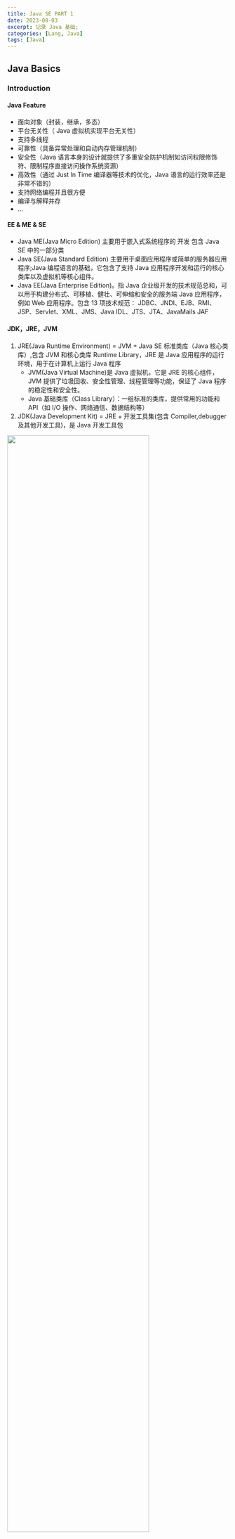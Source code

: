 ```yaml
---
title: Java SE PART 1
date: 2023-08-03
excerpt: 记录 Java 基础;
categories: [Lang, Java]
tags: [Java]
---
```


## Java Basics

### Introduction

#### Java Feature

- 面向对象（封装，继承，多态）
- 平台无关性（ Java 虚拟机实现平台无关性）
- 支持多线程
- 可靠性（具备异常处理和自动内存管理机制）
- 安全性（Java 语言本身的设计就提供了多重安全防护机制如访问权限修饰符、限制程序直接访问操作系统资源）
- 高效性（通过 Just In Time 编译器等技术的优化，Java 语言的运行效率还是非常不错的）
- 支持网络编程并且很方便
- 编译与解释并存
- ...

#### EE & ME & SE

- Java ME(Java Micro Edition) 主要用于嵌入式系统程序的 开发 包含 Java SE 中的一部分类
- Java SE(Java Standard Edition) 主要用于桌面应用程序或简单的服务器应用程序;Java 编程语言的基础，它包含了支持 Java 应用程序开发和运行的核心类库以及虚拟机等核心组件。
- Java EE(Java Enterprise Edition)。指 Java 企业级开发的技术规范总和，可以用于构建分布式、可移植、健壮、可伸缩和安全的服务端 Java 应用程序，例如 Web 应用程序。包含 13 项技术规范： JDBC、JNDI、EJB、RMI、JSP、ServIet、XML、JMS、Java IDL、JTS、JTA、JavaMails JAF

#### JDK，JRE，JVM

1. JRE(Java Runtime Environment) = JVM + Java SE 标准类库（Java 核心类库）,包含 JVM 和核心类库 Runtime Library，JRE 是 Java 应用程序的运行环境，用于在计算机上运行 Java 程序
   - JVM(Java Virtual Machine)是 Java 虚拟机，它是 JRE 的核心组件，JVM 提供了垃圾回收、安全性管理、线程管理等功能，保证了 Java 程序的稳定性和安全性。
   - Java 基础类库（Class Library）：一组标准的类库，提供常用的功能和 API（如 I/O 操作、网络通信、数据结构等）
2. JDK(Java Development Kit) = JRE + 开发工具集(包含 Compiler,debugger 及其他开发工具)，是 Java 开发工具包

<img src="https://vluv-space.s3.bitiful.net/Java/java_se1/JavaⅠ-2024-09-18-16-18-56.webp" style="width:80%;" alt="">

**Java 是如何实现跨平台的**

<img src="https://vluv-space.s3.bitiful.net/Java/java_se1/JavaⅠ-2024-09-18-16-03-58.webp" style="width:80%;" alt="">

Java 语言借助 JVM 实现跨平台。javac 将 Java 源代码编译生成字节码文件(Bytecode，后缀 `.class`)，字节码不针对任何具体的硬件体系结构和软件平台生成，它会被 JVM 解释执行；JVM 判断代码是否为 Hotspot Code，如果是热点代码则 JIT compiler 将其编译为适合该平台的机器码，如果不是则让 Interpreter 逐行解释代码。由此我们认为 Java 是编译与解释共存的语言。

> JDK 引入了 AOT(Ahead of Time Compilation)，与 JIT 不同，其将编译放在编译时，而不是在运行时。AOT 的主要优势在于启动时间、内存占用和打包体积。JIT 的主要优势在于具备更高的极限处理能力，可以降低请求的最大延迟;此外，AOT 编译无法支持 Java 的一些动态特性，如反射、动态代理、动态加载、JNI（Java Native Interface）等

<img src="https://vluv-space.s3.bitiful.net/Java/java_se1/JavaⅠ-2024-09-18-16-42-10.webp" style="width:80%;" alt="">

### Variable In Java

1. 变量必须先声明再使用。声明变量时需要指定变量的类型和名称，作用域内同一变量不能重复声明。
2. Java 变量有不同的类型，包括基本类型和引用类型。基本类型包括整型、浮点型、布尔型和字符型等。引用类型包括类、接口、数组等。
3. 变量的命名应该具有描述性，以便代码的可读性和可维护性。

> [!info] Java `+` 运算符
>
> 1. 左右都是数值，则做加法运算
> 2. 左右有一方为字符串时，做拼接运算
>
> ```java
> "hello" + 100 + 3; //hello1003
> 100 + 3 + "hello"; //103hello
> ```

#### Identifier

Java 对各种变量，方法和类等命名时使用的字符序列称为标识符
凡是可以自己取名字的地方都叫标识符

1. 只能包括 26 个字母大小写，`0-9，_，$` 且不能为数字开头，不能包含空格
2. 不能与关键字和保留字重复
3. Java 严格区分大小写，长度无限制

**命名规范**

[Java 命名规范-腾讯云开发者社区-腾讯云 (tencent.com)](https://cloud.tencent.com/developer/article/1896438)

1. 包名：多单词组成时所有字母都小写 比如 `com.xxx.ccc`
2. 类名、接口名：大驼峰 `AaaXxxZzz`
3. 变量名、方法名：小驼峰 `xxxZzzYyy`
4. 常量：所有字母大写，下划线连接 `XXX_AAA_BBB`

#### 基本数据类型 Primitive Data Types

基本数据类型是编程语言中最简单的数据类型，基本数据类型的值是直接存储在内存中。

| 整型  | size | 取值范围                                                                   | 默认值 |
| ----- | ---- | -------------------------------------------------------------------------- | ------ |
| byte  | 1    | -128($-2^{7}$)👉127($2^{7-1}$)                                              | 0      |
| short | 2    | -32768($-2^{15}$)👉32767($2^{15}-1$)                                        | 0      |
| int   | 4    | -2,147,483,648($-2^{31}$)👉2,147,483,647($2^{31}-1$)                        | 0      |
| long  | 8    | -9,223,372,036,854,775,808($-2^{63}$)👉9223,372,036,854,775,807($2^{63}-1$) | 0L,-1L |

| 浮点型 | size | 取值范围                                       | 默认值 | desc                    |
| ------ | ---- | ---------------------------------------------- | ------ | ----------------------- |
| float  | 4    | upto 7 decimal digits($-2^{128}$👉$2^{128}$)    | 0.0F   | IEEE 754 floating point |
| double | 8    | upto 16 decimal digits($-2^{1024}$👉$2^{1024}$) | 0.0    | IEEE 754 floating point |

| 字符型 | size   | 取值范围 | 默认值   |
| ------ | ------ | -------- | -------- |
| char   | 2 字节 | 0-65535  | '\u0000' |

| 布尔型  | size       | 取值范围    | 默认值 |
| ------- | ---------- | ----------- | ------ |
| boolean | 视情况而定 | true、false | false  |

> Java 的每种基本类型所占存储空间的大小不会像其他大多数语言那样随机器硬件架构的变化而变化。这种所占存储空间大小的不变性是 Java 程序比用其他大多数语言编写的程序更具可移植性的原因之一

##### Note

**float**

1. 浮点数的存放形式：浮点数 = 符号位 + 指数位 + 尾数位
2. 尾数部分可能丢失，造成精度损失(小数都是近似值)；在涉及金融和货币计算的应用中，建议使用 `BigDecimal`类
3. 浮点型常量默认为 double 型，声明 float 型常量，须在后加 f 或 F，例如 1.1f
4. 浮点型常量有两种表示形式
   - 十进制数形式：`.512,512.0f,5.12`
   - 科学计数法形式：`5.12e2(5.12×10^2),5.12E-2(5.12×10^-2)`

---

**boolean**

理论上只需 1 位来表示真假两个状态，但在大多数实现中，为了方便处理，boolean 类型通常会占用一个字节或更多。它的值只能是 true 或 false

---

**转义字符 Escape Character**

```java
\t 制表符
\n 换行符，表示将光标移动到下一行的开头
\r 回车符，表示将光标移动到当前行的开头
\b 退格符
\f 进纸符（换页）
\' 单引号
\" 双引号
\\ 反斜杠
```

#### 引用数据类型 Reference Data Types

引用数据类型是编程语言中一种重要的数据类型分类，与基本数据类型（如整数、浮点数、字符等）相对应。引用数据类型的主要特点是它们在内存中的处理方式：变量存储的是指向实际数据的内存地址，而不是数据本身。

**接口 Interface**
接口是一种抽象类型，它定义了一组方法签名。接口可以被类实现（implements），实现接口的类必须提供接口中所有声明的方法的具体实现。接口用于定义对象的行为标准，而具体的行为实现则由实现该接口的类来完成。接口支持多继承，即一个类可以实现多个接口。

**数组 Array**
数组是一种容器对象，用于存储固定大小的同类型元素集合。数组中的每个元素可以通过索引访问，索引是从零开始的整数。数组属于引用类型，因为即使数组本身不是对象，它也通过引用被访问。当数组作为参数传递给方法时，实际上传递的是数组的引用而非数组的内容。

**类 Class**
类是面向对象编程的基本组成部分，它定义了一个对象的属性和行为。类是一种用户定义的数据类型，它可以包含字段（成员变量）、方法（成员函数）、构造函数以及其他类成员。当一个类的对象被创建时，分配给该对象的内存地址被保存在引用变量中。通过这个引用，可以访问和操作对象的状态和行为。

#### Data Type Conversion

Java 中的类型转换是指将一种数据类型转换成另一种数据类型。类型转换可以在不同的场景下发生，例如从基本数据类型到包装类的转换、从父类到子类的转换等。Java 中的类型转换可以分为自动类型转换（隐式转换）和强制类型转换（显式转换）两种。

- 自动类型转换（隐式转换）
  自动类型转换是指编译器自动将一种数据类型转换为另一种数据类型。这种情况通常发生在数值类型之间，当一个较小的数据类型赋值给一个较大的数据类型变量时。
- 强制类型转换（显式转换）
  强制类型转换是在程序员明确指示的情况下发生的类型转换。这通常用于将较大类型的数据转换为较小类型的数据，或者在类之间进行转换时。

##### 自动类型转换 Automatic Type Conversion

- 空间小的类型自动转化为大的类型,多种类型数据混合运算时，系统首先自动将所有数据换成容量最大的那种数据类型，然后再进行计算
  <img src="https://vluv-space.s3.bitiful.net/Java/java_se1/JavaⅠ-2024-09-14-18-18-55.webp" style="width:50%;" alt="自动转换示意图">
- 把精度大的数据类型赋值给精度小的数据类型时，就会报错

  ```java
  float d1 = n1 + 1.1; //右侧精度为double，float精度小于double，报错
  [ERROR] Type mismatch: cannot convert from double to float
  ```

- byte, short, char 三者可以计算，在计算时首先转换为 Int 类型

  ```java
  byte b = 1;
  char s = 'a';
  int x = b + s; //98
  byte c = 2 * b//错误，运算过程中byte转换为Int
  ```

- boolean 不参与转换

Note: long 类型的数据的 size 大于 float 型的。但实际上，float 表示的范围却是比 long 要大的。但将 long 类型转换为 float 类型同样会带来**精度损失**的问题。这是因为 float 类型只有有限的精度，而 long 类型可以表示更大的整数值。

具体可以查询 IEEE 754 floating point

##### 强制类型转换 Explicit Type Casting

```java
type foo = (type) value;
```

强制类型转换的限制

- 溢出：当将一个较大的数值转换为较小的数据类型时，可能会发生溢出。例如，将一个 long 类型的值转换为 int 类型时，如果 long 类型的值超出了 int 类型的范围，就会发生溢出。
- 精度损失：在进行浮点数之间的转换时，可能会发生精度损失。例如，将一个 double 类型的值转换为 float 类型时，如果 double 类型的值超出了 float 类型的精度范围，就会发生精度损失。

强制类型转换可能会隐藏潜在的类型不匹配问题，导致运行时错误或异常。因此，在使用强制类型转换时，需要格外小心并确保转换的安全性。在使用强制类型转换时，以下是一些最佳实践：

- 考虑使用包装类：对于可能发生溢出的数值类型，可以考虑使用包装类，它们能够自动处理溢出和精度问题。
- 文档和注释：在进行强制类型转换时，应该在代码中添加适当的文档和注释，说明转换的目的、范围和潜在问题。这样有助于其他开发人员理解代码并避免未来的错误或问题。
- 测试：在开发过程中，对使用强制类型转换的代码进行充分的测试是非常重要的。确保在不同的边界条件下测试代码，以捕获任何潜在的溢出、精度损失或其他问题。

##### 基本数据类型与 String 类型的转换

```java
//基本 => String
String s = x + ""; //x可为任意基本类型
String s = s1 + "" + s2 + s3; //字符串的拼接
//String => 基本
int num = Integer.parseInt(str);
double num = Double.parseDouble(str);
```

### Operator In Java

#### Arithmetic Operator

**算术运算符**：用于执行基本的数学运算，如加、减、乘、除和模运算（取余数）

- 加 Addition：+
- 减 Subtraction：-
- 乘 Multiplication：\*
- 除 Division：/
- 取余 Modulus：%

#### Relational Operator

**关系运算符**：用于比较两个值之间的关系，并返回一个布尔值

- 等于 Equal to：==
- 不等于 Not equal to：!=
- 大于 Greater than：>
- 小于 Less than：<
- 大于等于 Greater than or equal to：>=
- 小于等于 Less than or equal to：<=

#### Logical Operator

**逻辑运算符**：用于将多个关系表达式组合成一个更复杂的表达式，并返回一个布尔值（true 或 false）。

- 逻辑与 Logical AND：&
- 短路与 Conditional AND: &&
- 逻辑或 Logical OR：|
- 短路或 Contional OR: ||
- 逻辑非 Logical NOT：!
- 逻辑异或 Logical XOR: ^

> 短路与&& 与逻辑与&的区别：当符号左边为 false 时，不再执行右侧的运算
> 短路或|| 与逻辑或|的区别：当符号右边为 true 时，不在执行右侧的运算

实际开发中使用短路运算符，因为其效率更高

#### Bitwise Operators

**位运算符**：用于对二进制位进行操作，如按位与、按位或、按位异或等。移位操作符实际上支持的类型只有 int 和 long，编译器在对 short、byte、char 类型进行移位前，都会将其转换为 int 类型再操作

- 按位与 Bitwise AND：&
- 按位或 Bitwise OR：|
- 按位异或 Bitwise XOR：^
- 取反 Bitwise Complement：~
- 有符号左移(算术移位) Left Shift：<<
- 有符号右移(算术移位) Right Shift：>>
- 无符号右移(逻辑移位) Unsigned Right Shift：>>>

> 无符号右移 >>>: 最高位始终用 0 填充。
> 有符号右移 >>: 最高位保留，其余位用符号位填充。

#### Assignment Operators

**赋值运算符**：用于将一个值赋给一个变量。

- 简单赋值 Assignment：=
- 加法赋值 Add and assign：+=
- 减法赋值 Subtract and assign：-=
- 乘法赋值 Multiply and assign：\*=
- 除法赋值 Divide and assign：/=
- 取余数赋值 Modulus and assign：%=
- 左移赋值 Left shift and assign：<<=
- 右移赋值 Right shift and assign：>>=
- 按位与赋值 Bitwise AND and assign：&=
- 按位或赋值 Bitwise OR and assign：|=
- 按位异或赋值 Bitwise XOR and assign：^=

> tips:复合赋值运算符（例如 +=, -=, \*=, /= 等）会自动进行类型转换
>
> ```java
> byte b = 1;
> b++; // b = (byte)(b + 1);
> ```

#### Others

条件运算符/三目运算符 Conditional Operator/Ternary:

```java
//本质为if-else
x = condition ? expression1 : expression2;
```

`instanceof`：用于判断一个对象是否是一个类的实例。
`++`,`--`：用于对变量进行自增或自减操作。
`.`,`[]`：用于访问对象的属性或方法。

#### 运算细节

##### 整除 & 取余

```java
int 10 / 4; // 2
5 / 9; // 0
double 10 / 4;  // 2.0 (double)(10 / 4)
double 10.0 / 4; // 2.5
```

$$
\begin{align}
& 当a为整数时：a \%b = a - a / b * b \\
& 当a为小数时(结果是近似值)：a \%b = a - (int)a / b * b \\
& -10 \% 3 => -10 - (-10) / 3 * 3 = -1\\
& 10 \%-3 = 10 - 10 \ (-3) * (-3) = 1\\
& -10.5 \%3 = -10.5 - (-10)/3*3 = -1.5
\end{align}
$$

#### ++ & --

```java
当作为独立语句时，i++与++i等价，等价于i += 1;
int j = ++i; 先后执行 i += 1； j = i;
int j = i++; 先后执行 j = i; i += 1;
自增运算符解析：
    ++i的返回值为i + 1，参数i被修改为i + 1
    i++的返回值为i,参数i被修改为i + 1
int i = 1, j = 1;
//Arithmetic Exercise Of Java
i = i++; // return = i； i = i + 1; i = return;
j = ++j; // return = j + 1; j = j + 1; j = return;
System.out.println(i,j) // 1  2
```

#### 运算符优先级

| 优先级 | 运算符               | 结合性         |
| ------ | -------------------- | -------------- |
| 1      | ( )　[ ] 　.         | LR（从左到右） |
| 2      | ! 　~　 ++　 –       | RL（从右到左） |
| 3      | \* / %               | LR             |
| 4      | + -                  | LR             |
| 5      | << >> >>>            | LR             |
| 6      | < <= > >= instanceof | LR             |
| 7      | == !=                | LR             |
| 8      | &                    | LR             |
| 9      | ^                    | LR             |
| 10     | \|                   | LR             |
| 11     | &&                   | LR             |
| 12     | \|\|                 | LR             |
| 13     | ? :                  | LR             |
| 14     | = +=\*= ... ~= <<=   | RL             |
| 15     | ,                    | RL             |

括号级别最高，逗号级别最低
单目 > 算术 > 位移 > 关系 > 逻辑 > 三目 > 赋值

## Flow Control

### Branch Control

让程序有选择的执行，分为单分支，双分支，多分支

```java
// 单分支
if(condition) {
    <codeblock>
}
// 双分支
if (condition) {
    <codeblock>
} else {
    <codeblock>
}
// 多分支
if (condition) {
    <codeblock>
} else if (conditon) {
    <codeblock>
} else if(condition) {
    <codeblock>
} else {
    <codeblcok>
}
// 多分支
switch(condition){
    case 常量1:
        语句块1;
        break;
    case 常量2:
        语句块2;
        break;
    ...
    default:
        语句块3;
     break;
}

// 嵌套分支

if(条件1){
    if(条件2){
        执行代码1;
    }else{
        执行代码2;
    }
}else{
    执行代码;
}
```

Note:

1. 如果被执行的 case 没有 break 语句，则会有穿透现象：程序会顺序执行到 switch 结尾，或者在过程中遇到 break 退出 switch
2. 表达式的数据类型，应该和 case 后的常量类型一致，或者是可以自动转成可以相互比较的类型，比如输入的是字符，而 case 常量为 int
3. switch 中的表达式的返回值只能是：byte,short,int,char,enum,String
4. case 中的值只能是常量或常量表达式，不能是变量

```java
// 穿透现象的应用
Scanner myScanner = new Scanner(System.in);
System.out.println("输入月份");
int month = myScanner.nextInt();
switch(month) {
    case 3:
    case 4:
    case 5:
        System.out.println("春");
        break;
    ......
    default:
        ...
}
```

### Loop Control

让代码能够循环执行

```java
// for
for (循环变量初始化;循环条件;循环变量迭代) {
    循环操作;
}
// 增强for循环
int[] nums = {1, 2, 3}
for (int i : nums) {
    System.out.println(i);
}
语法 for (type var : vals) {}
// while
while (循环条件) {
    循环操作;
}
// do...while
do {
    循环体(语句);
    循环变量迭代;
}while(循环条件);
```

#### break & continue & return

1. break 语句出现在多层嵌套的语句块中，可以通过**标签**指明要终止的是哪一层语句块

   ```java
   label1:
   for(int i = 0; i < 4; i++){
   label2:
       for(int j = 0; j < 10; j++){
           if(i == 2){
               //break; 等价 break label2，退出label2循环
               break label1; //退出label1循环
           }
       }
   }
   ```

   - break 可以指定退出哪层
   - 实际开发中尽量不要使用标签
   - 如果没有指定 label，默认退出最近的循环体

2. continue 语句用于结束本次循环，继续执行下一次循环。当出现在多层嵌套的语句块中，可以通过**标签**指明要执行的是哪一层语句块
3. return 用于跳出所在方法，结束该方法的运行

## Ref

[JavaGuide](https://javaguide.cn/java/basis/)

